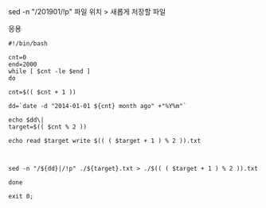 sed -n "/201901/!p" 파일 위치 > 새롭게 저장할 파일



응용
```shell
#!/bin/bash

cnt=0
end=2000
while [ $cnt -le $end ]
do

cnt=$(( $cnt + 1 ))

dd=`date -d "2014-01-01 ${cnt} month ago" +"%Y%m"`

echo $dd\|
target=$(( $cnt % 2 ))

echo read $target write $(( ( $target + 1 ) % 2 )).txt



sed -n "/${dd}|/!p" ./${target}.txt > ./$(( ( $target + 1 ) % 2 )).txt

done

exit 0;

```
